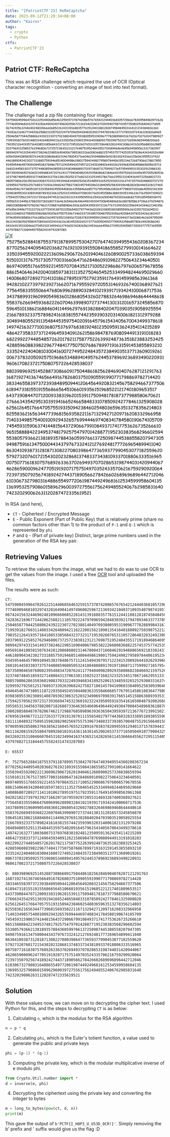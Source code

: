 ```yaml
---
title: "[PatriotCTF'23] ReReCaptcha"
date: 2023-09-12T21:29:34+08:00
author: "Kairos"
tags:
  - crypto
  - Python
ctfs:
  - PatriotCTF'23
---
```


## Patriot CTF: ReReCaptcha

This was an RSA challenge which required the use of OCR (Optical character recognition - converting an image of text into text format).

## The Challenge

The challenge had a zip file containing four images:
![CT](CT.png)
![E](E.png)
![P](P.png)
![Q](Q.png)

In RSA (and here),

- `CT` - Ciphertext / Encrypted Message
- `E` - Public Exponent (Part of Public Key) that is relatively prime (share no common factors other than 1) to the product of `P-1` and `Q-1` which is represented by `phi`
- `P` and `Q` - (Part of private key) Distinct, large prime numbers used in the generation of the RSA key pair.

## Retrieving Values

To retrieve the values from the image, what we had to do was to use OCR to get the values from the image. I used a free [OCR](https://www.onlineocr.net/) tool and uploaded the files.

The results were as such:

```
CT: 547590045996470261225144068564632591573787420865767654212444036810572966678309584960972626 777469094681032974328164904149749600259672136934210403710935407987419571508025184041271895 067424156324469024810966606852261431391688357761512441188128187458484503164121214384836360 742836216967714420625882111057022247970965942848303921794789346337737893197243612818268465 250465877044258806243922230727023881404970938005953190967778288998431676016702769147989927 719939182760311480334264809421162220015621090135416401880927503987522127265969654408291660 790352126419357164108533856843237323171953026076531105728648328324923086143326956880262885 203796912258527629468067372572383012312176987519524843551719189468646956945850613317182997 989942974331541493738246229851690400679853822266008368822574537577425351978286434342026984 605691841085815076342812086868023146780043716604629194888656921833024316612560619555137422 446188904342302733188575919468514004498619801759424982795897844061952346726879066178817850 934595446457909109453837848675711241549430795712234153989264410262939683540458865005615713 268101445833037375744808596085053241804888891701971868711759992716579549993335302912988330 587350904650760602395488347207624117794040982092935808682384669215975260316456957005280536 323748748451859327148084313706338115025237168232332534517867166295513314043649722568822723 980570806206350360190837033224939468341892520615348593265252930033163747357910048800707270 329959279250125176893733926396824275827180145794109603384095258309396482826564465328137465 494645467473805118722935849245504408363355846668577679514586108364779800765168640592142304 039838955302308914087893023063252032349069709839176651451588638893935334633671625047109023 175942570562397231739366947453236019232243950959163541616500487920026686827091185458918470 395565313445637882007182680733646365466964964492493047008454896836188780586371966370294876 198020858848707820674621729887685898963936365043959397213677672399150215969434394621340356 476956194967721227263377291913870111556540279774436032833389518938555906361035170116045111 581111048932758951598288290256975575396734603373938570048755291566401584397815342661811437 979695992858063766385621604576552328916703837820995591294013715783944373602881462604795099 961134208159255804708926010191436116381452002653737716505049107799043258685780634928186042 043269235310046607045310234994163743652142826561145366664556272951154058573009377757365555 43797882713184445755824314743287083

E: 65537

P: 752756528841875537911878995753042707647403949554360208367234 877025624409540203682761921093915508418655852799100141664622 335039455920022213609629067262019404612608900257336038659394 515010131767517305770031660647162848609109822750643234640501 869740955176655922145570708435217100522986867976006579678556 886154064634200401859738311135275046545253349948244695029660 140086807289271141101862789519751792359117649145998563961368 942821022739792392716620716795592972055314693267400368927621 775645833555066476806996288903284102193917193424100068717536 343788993196099054983601286805432602788326469869468644448618 558376266945936822260704639989072737441301312016573245856870 596451013862168846041144962976913828840204703903519058925554 216678932337578982416183815574423593903203140061821312979288 304894805529113548445359754020916457961543405670043499378618 149742163277100368075376976838192481235095913624354114215289 486427358337371249645934091262158698478769080944913191018283 682299227448548572620178211758775226399248736351823883253425 428859608839822967748417750750768678997191631591453855893210 333524224040810300416007274952248435723849035137713609019261 006737832050925751968653488941495762445378969236893490220931
960617082372175080757226428538037

Q: 880398969251452887308660917504486182562846904076287121291763 168719274136746566491678268037510905591990771798869782714420 383346558397372393848950944120645649208321456758294667377506 618947318155191556866564510660193561519685221217401809653517 643739084470712009338319620153911750948178187377988580670621 276663435429513039194166524665848331078509242778461325908028 625612645176647057551931509423846025480365963513278356214803 825583621656344773968156935822116713294271209716208332966958 714033498575400100929432657699444697408341784580190674105709 745459315906374144815643729066799108493717417753626735266610 965158888422349537481792575479701428877195230383568296602594 553805793662138189357884360599766137250987445388558207947305 949875916134750004434379767332412127692481777269654899411040 863041093873128187130822708039864773659377990453077182559620 579273207601721543020232868137483373438109337018806333516965 007507716183075768926336370269493707028653198744031420944067 462865900096247705191920717575149703524335706216759290920064 723973507925674189242744371890566278426602689696896442712046 610306732798031648865549772061987449249681612534599958604135 136995325790860158962960039727556175624948552406762985831640
742320290062631120287472335619521

```

## Solution

With these values now, we can move on to decrypting the cipher text. I used Python for this, and the steps to decrypting `CT` is as below:

1. Calculating `n`, which is the modulus for the RSA algorithm

```python
n = p * q
```

2. Calculating `phi`, which is the Euler's totient function, a value used to generate the public and private keys

```python
phi = (p-1) * (q-1)
```

3. Computing the private key, which is the modular multiplicative inverse of e modulo phi. 
```python
from Crypto.Util.number import *
d = inverse(e, phi)
```

4. Decrypting the ciphertext using the private key and converting the integer to bytes

```python
m = long_to_bytes(pow(ct, d, n))
print(m)
```

This gave the output  of `b'PCTF{I_H0P3_U_U53D_0CR!}'`. Simply removing the b' prefix and ' suffix would give us the flag :D